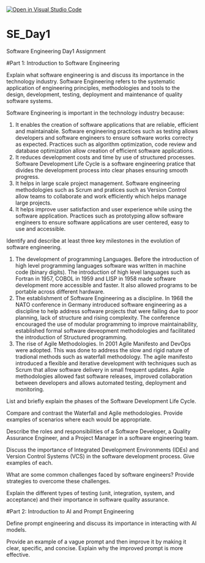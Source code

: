 [![Open in Visual Studio Code](https://classroom.github.com/assets/open-in-vscode-2e0aaae1b6195c2367325f4f02e2d04e9abb55f0b24a779b69b11b9e10269abc.svg)](https://classroom.github.com/online_ide?assignment_repo_id=18403218&assignment_repo_type=AssignmentRepo)
# SE_Day1
Software Engineering Day1 Assignment

#Part 1: Introduction to Software Engineering

Explain what software engineering is and discuss its importance in the technology industry.
Software Engineering refers to the systematic application of engineering principles, methodologies and tools to the design, development, testing, deployment and maintenance of quality software systems. 

Software Engineering is important in the technology industry because:
1. It enables the creation of software applications that are reliable, efficient and maintainable. Software engineering practices such as testing allows developers and software engineers to ensure software works correcty as expected. Practices such as algorithm optimization, code review and database optimization allow creation of efficient software applications. 
2. It reduces development costs and time by use of structured processes. Software Development Life Cycle is a software engineering pratice that divides the development process into clear phases ensuring smooth progress.
3. It helps in large scale project management. Software engineering methodologies such as Scrum and pratices such as Version Control allow teams to collaborate and work efficiently which helps manage large projects.
4. It helps improve user satisfaction and user experience while using the software application. Practices such as prototyping allow software engineers to ensure software applications are user centered, easy to use and accessible.

Identify and describe at least three key milestones in the evolution of software engineering.
1. The development of programming Languages. Before the introduction of high level programming languages software was written in machine code (binary digits). The introduction of high level languages such as Fortran in 1957, COBOL in 1959 and LISP in 1958 made software development more accessible and faster. It also allowed programs to be portable across different hardware.
2. The establishment of Software Engineering as a discipline. In 1968 the NATO conference in Germany introduced software engineering as a discipline to help address software projects that were failing due to poor planning, lack of structure and rising complexity. The conference encouraged the use of modular programming to improve maintainability, established formal software deveopment methodologies and facilitated the introduction of Structured programming.
3. The rise of Agile Methodologies. In 2001 Agile Manifesto and DevOps were adopted. This was done to address the slow and rigid nature of tradional methods such as waterfall methodology. The agile manifesto introduced a flexible and iterative development with techniques such as Scrum that allow software delivery in small frequent updates. Agile methodologies allowed fast software releases, improved collaboration between developers and allows automated testing, deployment and monitoring.


List and briefly explain the phases of the Software Development Life Cycle.


Compare and contrast the Waterfall and Agile methodologies. Provide examples of scenarios where each would be appropriate.


Describe the roles and responsibilities of a Software Developer, a Quality Assurance Engineer, and a Project Manager in a software engineering team.


Discuss the importance of Integrated Development Environments (IDEs) and Version Control Systems (VCS) in the software development process. Give examples of each.


What are some common challenges faced by software engineers? Provide strategies to overcome these challenges.


Explain the different types of testing (unit, integration, system, and acceptance) and their importance in software quality assurance.


#Part 2: Introduction to AI and Prompt Engineering


Define prompt engineering and discuss its importance in interacting with AI models.


Provide an example of a vague prompt and then improve it by making it clear, specific, and concise. Explain why the improved prompt is more effective.
